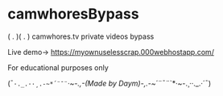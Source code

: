 # camwhoresBypass

( . )( . )
camwhores.tv private videos bypass

Live demo-> https://myownuselesscrap.000webhostapp.com/


For educational purposes only


(¯`·._.··¸.-~*´¨¯¨`*·~-.,-(_Made by Daym_)-,.-~*´¨¯¨`*·~-.¸··._.·´¯)
